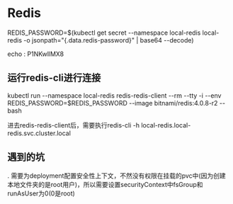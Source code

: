 # Redis
REDIS_PASSWORD=$(kubectl get secret --namespace local-redis local-redis  -o jsonpath="{.data.redis-password}" | base64 --decode)

echo : P1NKwllMX8
## 运行redis-cli进行连接
kubectl run --namespace local-redis redis-redis-client --rm --tty -i --env REDIS_PASSWORD=$REDIS_PASSWORD  --image bitnami/redis:4.0.8-r2 -- bash

进去redis-redis-client后，需要执行redis-cli -h local-redis.local-redis.svc.cluster.local

## 遇到的坑
. 需要为deployment配置安全性上下文，不然没有权限在挂载的pvc中(因为创建本地文件夹的是root用户)，所以需要设置securityContext中fsGroup和runAsUser为0(0是root)


